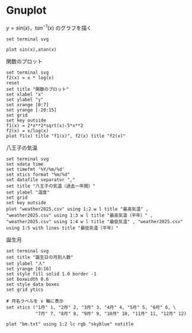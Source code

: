 # Gnuplot

$y=sin(x)，tan^{-1}(x)$ のグラフを描く

```gnuplot {cmd=true output="html"}
set terminal svg

plot sin(x),atan(x)
```
関数のプロット
```gnuplot {cmd=true output="html"}
set terminal svg
f2(x) = x * log(x)
reset
set title "関数のプロット"
set xlabel "x"
set ylabel "y"
set xrange [0:7]
set yrange [-20:15]
set grid
set key outside
f1(x) = 2*x**2*sqrt(x)-5*x**2
f2(x) = x/log(x)
plot f1(x) title "f1(x)", f2(x) title "f2(x)"
```
八王子の気温
```gnuplot {cmd=true output="html"}
set terminal svg
set xdata time
set timefmt '%Y/%m/%d'
set xtics format "%m/%d"
set datafile separator ","
set title "八王子の気温（過去一年間）"
set ylabel "温度"
set grid
set key outside
plot "weather2025.csv" using 1:2 w l title "最高気温" , "weather2025.csv" using 1:3 w l title "最高気温（平年）" , "weather2025.csv" using 1:4 w l title "最低気温" , "weather2025.csv" using 1:5 with lines title "最低気温（平年）" 
```
誕生月
```gnuplot {cmd=true output="html"}
set terminal svg
set title "誕生日の月別人数"
set ylabel "人"
set yrange [0:16]
set style fill solid 1.0 border -1
set boxwidth 0.6
set style data boxes
set grid ytics

# 月名ラベルを x 軸に表示
set xtics ("1月" 1, "2月" 2, "3月" 3, "4月" 4, "5月" 5, "6月" 6, \
           "7月" 7, "8月" 8, "9月" 9, "10月" 10, "11月" 11, "12月" 12)

plot "bm.txt" using 1:2 lc rgb "skyblue" notitle
